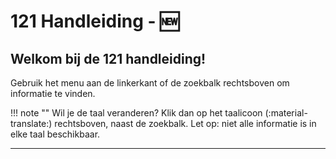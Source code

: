 # 121 Handleiding - 🆕

<!-- markdownlint-disable-next-line no-trailing-punctuation -->
## Welkom bij de 121 handleiding!

Gebruik het menu aan de linkerkant of de zoekbalk rechtsboven om informatie te vinden.

!!! note ""
  Wil je de taal veranderen? Klik dan op het taalicoon (:material-translate:) rechtsboven, naast de zoekbalk. Let op: niet alle informatie is in elke taal beschikbaar.

---
